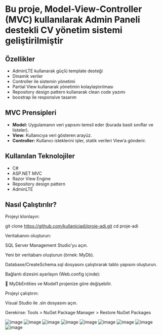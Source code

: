# Bu proje, Model-View-Controller (MVC) kullanılarak Admin Paneli destekli CV yönetim sistemi geliştirilmiştir

## Özellikler

- AdminLTE kullanarak güçlü template desteği
- Dinamik veriler 
- Controller ile sistemin yönetimi
- Partial View kullanarak yönetimin kolaylaştırılması   
- Repository design pattern kullanarak clean code yazımı
- boostrap ile responsive tasarım

## MVC Prensipleri

- **Model:** Uygulamanın veri yapısını temsil eder (burada basit sınıflar ve listeler).  
- **View:** Kullanıcıya veri gösteren arayüz.  
- **Controller:** Kullanıcı isteklerini işler, statik verileri View’a gönderir.

## Kullanılan Teknolojiler

- C#  
- ASP.NET MVC  
- Razor View Engine
- Repository design pattern
- AdminLTE

## Nasıl Çalıştırılır?

Projeyi klonlayın:

git clone https://github.com/kullaniciadi/proje-adi.git
cd proje-adi

Veritabanını oluşturun:

SQL Server Management Studio'yu açın.

Yeni bir veritabanı oluşturun (örnek: MyDb).

Database/CreateSchema.sql dosyasını çalıştırarak tablo yapısını oluşturun.

Bağlantı dizesini ayarlayın (Web.config içinde):

<connectionStrings>
  <add name="MyDbEntities" connectionString="metadata=res://*/Models.Model1.csdl|res://*/Models.Model1.ssdl|res://*/Models.Model1.msl;provider=System.Data.SqlClient;provider connection string='data source=.;initial catalog=MyDb;integrated security=True;MultipleActiveResultSets=True;App=EntityFramework'" providerName="System.Data.EntityClient" />
</connectionStrings>

📌 MyDbEntities ve Model1 projenize göre değişebilir.




Projeyi çalıştırın:

Visual Studio ile .sln dosyasını açın.

Gerekirse: Tools > NuGet Package Manager > Restore NuGet Packages



![image](https://github.com/user-attachments/assets/efcb7144-9cb0-4d7a-870e-08df9acca3ce)
![image](https://github.com/user-attachments/assets/f9c4b242-7f1e-4531-b4e0-613de03b6ca3)
![image](https://github.com/user-attachments/assets/f221471c-e057-4489-8bfe-a8eb247962a7)
![image](https://github.com/user-attachments/assets/21f863bb-24e9-4db4-9ebd-9cf3552afc8a)
![image](https://github.com/user-attachments/assets/9fd5ecbb-778a-4df7-b84f-5373c8007486)
![image](https://github.com/user-attachments/assets/74481349-cf03-4270-9279-3b474b3c5dcc)
![image](https://github.com/user-attachments/assets/7aa01742-bcce-4308-95a3-c652f148aecb)
![image](https://github.com/user-attachments/assets/2297459c-148c-4acc-9c12-b2e1637e6c28)
![image](https://github.com/user-attachments/assets/1475713b-6d09-4de5-b469-6839463154c8)

